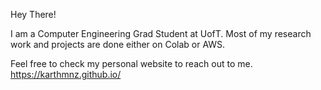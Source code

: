 Hey There!

I am a Computer Engineering Grad Student at UofT. Most of my research work and projects are done either on Colab or AWS. 

Feel free to check my personal website to reach out to me. 
https://karthmnz.github.io/
